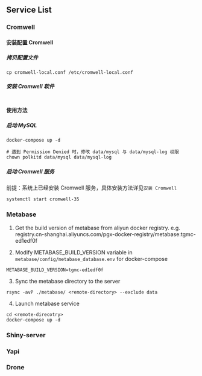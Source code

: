 ## Service List

### Cromwell
#### 安装配置 Cromwell

##### 拷贝配置文件

```
cp cromwell-local.conf /etc/cromwell-local.conf
```

##### 安装 Cromwell 软件

```
```

#### 使用方法

##### 启动 MySQL

```
docker-compose up -d

# 遇到 Permission Denied 时，修改 data/mysql 与 data/mysql-log 权限
chown polkitd data/mysql data/mysql-log
```

##### 启动 Cromwell 服务
前提：系统上已经安装 Cromwell 服务，具体安装方法详见`安装 Cromwell`

```
systemctl start cromwell-35
```

### Metabase
1. Get the build version of metabase from aliyun docker registry.
e.g. registry.cn-shanghai.aliyuncs.com/pgx-docker-registry/metabase:tgmc-ed1edf0f

2. Modify METABASE_BUILD_VERSION variable in `metabase/config/metabase_database.env` for docker-compose
```
METABASE_BUILD_VERSION=tgmc-ed1edf0f
```

3. Sync the metabase directory to the server
```
rsync -avP ./metabase/ <remote-directory> --exclude data
```

4. Launch metabase service
```
cd <remote-direcotry>
docker-compose up -d
```

### Shiny-server

### Yapi

### Drone